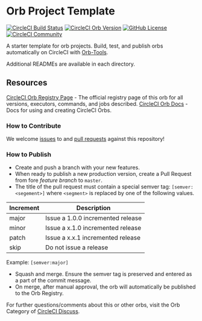 # Orb Project Template

[![CircleCI Build Status](https://circleci.com/gh/mitcom/smsapi-pl-orb.svg?style=shield "CircleCI Build Status")](https://circleci.com/gh/mitcom/smsapi-pl-orb) [![CircleCI Orb Version](https://img.shields.io/badge/endpoint.svg?url=https://badges.circleci.io/orb/mitcom/smsapi-pl-orb)](https://circleci.com/orbs/registry/orb/mitcom/smsapi-pl-orb) [![GitHub License](https://img.shields.io/badge/license-MIT-lightgrey.svg)](https://raw.githubusercontent.com/mitcom/smsapi-pl-orb/master/LICENSE) [![CircleCI Community](https://img.shields.io/badge/community-CircleCI%20Discuss-343434.svg)](https://discuss.circleci.com/c/ecosystem/orbs)



A starter template for orb projects. Build, test, and publish orbs automatically on CircleCI with [Orb-Tools](https://circleci.com/orbs/registry/orb/circleci/orb-tools).

Additional READMEs are available in each directory.



## Resources

[CircleCI Orb Registry Page](https://circleci.com/orbs/registry/orb/mitcom/smsapi-pl-orb) - The official registry page of this orb for all versions, executors, commands, and jobs described.
[CircleCI Orb Docs](https://circleci.com/docs/2.0/orb-intro/#section=configuration) - Docs for using and creating CircleCI Orbs.

### How to Contribute

We welcome [issues](https://github.com/mitcom/smsapi-pl-orb/issues) to and [pull requests](https://github.com/mitcom/smsapi-pl-orb/pulls) against this repository!

### How to Publish
* Create and push a branch with your new features.
* When ready to publish a new production version, create a Pull Request from fore _feature branch_ to `master`.
* The title of the pull request must contain a special semver tag: `[semver:<segement>]` where `<segment>` is replaced by one of the following values.

| Increment | Description|
| ----------| -----------|
| major     | Issue a 1.0.0 incremented release|
| minor     | Issue a x.1.0 incremented release|
| patch     | Issue a x.x.1 incremented release|
| skip      | Do not issue a release|

Example: `[semver:major]`

* Squash and merge. Ensure the semver tag is preserved and entered as a part of the commit message.
* On merge, after manual approval, the orb will automatically be published to the Orb Registry.


For further questions/comments about this or other orbs, visit the Orb Category of [CircleCI Discuss](https://discuss.circleci.com/c/orbs).


